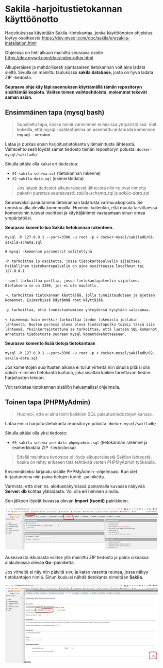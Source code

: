# Sakila -harjoitustietokannan käyttöönotto

Harjoituksissa käytetään Sakila -tietokantaa, jonka käyttöönoton ohjeistus löytyy osoitteesta https://dev.mysql.com/doc/sakila/en/sakila-installation.html

Ohjeessa on heti alkuun mainittu seuraava osoite https://dev.mysql.com/doc/index-other.html

Alkuperäisen ja mahdollisesti ajantasaisen tietokannan voit aina ladata sieltä. Sivulla on mainittu taulukossa **sakila database**, josta on hyvä ladata ZIP -tiedosto.

**Seuraava ohje käy läpi asennuksen käyttämällä tämän repositoryn sisältämää kopiota. Valitse toinen vaihtoehdoista, molemmat tekevät saman asian.**

## Ensimmäinen tapa (mysql bash)

> Suositeltu tapa, koska toimii varmimmin erilaisissa ympäristöissä. Voit kokeilla, että mysql -pääteohjelma on asennettu antamalla komennon **mysql --version**

Lataa ja purkaa ensin harjoitustietokanta yllämainitusta lähteestä. Vaihtoehtoisesti löydät samat tiedosto tämän repositoryn polusta: `docker-mysql/sakiladb/`

Sinulla pitäisi olla kaksi eri tiedostoa:

- `01-sakila-schema.sql` (tietokannan rakenne)
- `02-sakila-data.sql` (esimerkkidata)

> Jos latasit tiedostot alkuperäisestä lähteestä niin ne ovat nimetty paketin purettua seuraavasti: *sakila-schema.sql* ja *sakila-data.sql*

Seuraavaksi palautamme tietokannan ladatusta varmuuskopiosta. Se onnistuu alla olevilla komennoilla. Huomioi kuitenkin, että muuta tarvittaessa komentoihin tulevat osoitteet ja käyttäjänimet vastaamaan sinun omaa ympäristöäsi.

**Seuraava komento luo Sakila tietokannan rakenteen.**

`mysql -h 127.0.0.1 --port=3306 -u root -p < docker-mysql/sakiladb/01-sakila-schema.sql`

```
# mysql -komennon parametrit selitettynä

-h tarkoittaa ip osoitetta, jossa tietokantapalvelin sijaitsee. Paikallinen tietokantapalvelin on aina osoitteessa localhost tai 127.0.0.1

--port tarkoittaa porttia, jossa tietokantapalvelin sijaitsee. Oletuksena se on 3306, jos ei ole muutettu.

-u tarkoittaa tietokannan käyttäjää, jolla tunnistaudutaan ja ajetaan komennot. Esimerkissä käytämmä root käyttäjää.

-p tarkoittaa, että tunnistautumisen yhteydessä kysytään salasanaa.

< (pienempi kuin merkki) tarkoittaa tiedon lukemista jostakin lähteestä. Nuolen perässä oleva oleva tiedostopolku toimii tässä siis lähteenä. Yksinkertaistettuna se tarkoittaa, että luetaan SQL komennot annetusta tiedostosta suoraan mysql komentokehotteeseen.
```

**Seuraava komento lisää tietoja tietokantaan**

`mysql -h 127.0.0.1 --port=3306 -u root -p < docker-mysql/sakiladb/02-sakila-data.sql`

Jos komentojen suoritusten aikana ei tullut virheitä niin sinulla pitäisi olla *sakila* -niminen tietokanta luotuna, joka sisältää kaiken tarvittavan tiedon harjoitusten tekoon.

Voit tarkistaa tietokannan sisällön haluamallasi ohjelmalla.

## Toinen tapa (PHPMyAdmin)

> Huomioi, että ei aina toimi kaikkien SQL palautustiedostojen kanssa.

Lataa ensin harjoitustietokanta repositoryn polusta: `docker-mysql/sakiladb/`

Sinulla pitäisi olla yksi tiedosto:

- `03-sakila-schema-and-data-phpmyadmin.sql` (tietokannan rakenne ja esimerkkidata ZIP -tiedostossa)

> Edellä mainittua tiedostoa ei löydy alkuperäisestä Sakilan lähteestä, koska on tehty erikseen tätä tehtävää varten PHPMyAdmin työkalulla.

Ensimmäiseksi kirjaudu sisälle PHPMyAdmin -ohjelmaasi. Kun olet kirjautuneena niin paina tietojen tuonti -painiketta.

Varmista, että olen ns. aloitusnäkymässä painamalla kuvassa näkyvää **Server: db** kohtaa ylälaidasta. Voi olla eri niminen sinulla.

Sen jälkeen löydät kuvassa olevan **Import (tuonti)** painikkeen.

![Thumnbail](../assets/images/006-sakila-harjoitustietokannan-kayttoonotto_01.png)

Aukeavasta ikkunasta valitse yllä mainittu ZIP tiedosto ja paina oikeassa alakulmassa olevaa **Go** -painiketta.

Jos virheitä ei näy niin päivitä sivu ja katso vasenta reunaa, jossa näkyy tietokantojen nimiä. Sinun kuuluisi nähdä tietokanta nimeltään **Sakila**.

![Thumnbail](../assets/images/006-sakila-harjoitustietokannan-kayttoonotto_02.png)